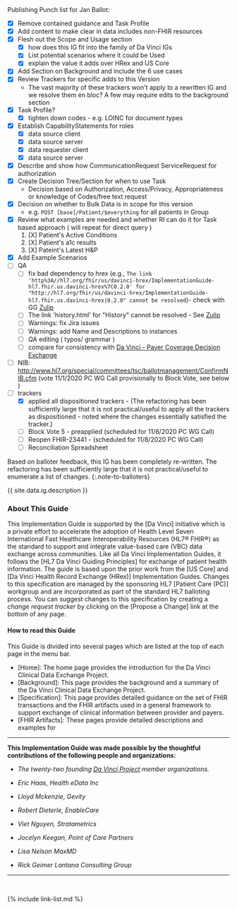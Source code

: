 <div class="bg-info" markdown="1">
Publishing Punch list for Jan Ballot:

- [X] Remove contained guidance and Task Profile
- [X] Add content to make clear in data includes non-FHIR resources
- [X] Flesh out the Scope and Usage section
  - [X] how does this IG fit into the family of Da Vinci IGs
  - [X] List potential scenarios where it could be Used
  - [X] explain the value it adds over HRex and US Core
- [X] Add Section on Background and include the 6 use cases
- [X] Review Trackers for specific adds to this Version
  - The vast majority of these trackers won't apply to a rewritten IG and we resolve them en bloc? A few may require edits to the background section
- [X] Task Profile?
  - [X] tighten down codes  - e.g. LOINC for document types
- [X] Establish CapabilityStatements for roles
    - [X] data source client
    - [X] data source server
    - [X] data requester client
    - [X] data source server
- [X] Describe and show how CommunicationRequest ServiceRequest for authorization
- [X] Create Decision Tree/Section for when to use Task
  - Decision based on Authorization, Access/Privacy, Appropriateness or knowledge of Codes/free text request
- [X] Decision on whether to Bulk Data is in scope for this version
  - e.g. `POST [base]/Patient/$everything` for all patients in Group
- [X] Review what examples are needed and whether RI can do it for Task based approach ( will repeat for direct query )
  1. [X] Patient's Active Conditions
  1. [X] Patient's a1c results
  1. [X] Pateint's Latest H&P
- [X] Add Example Scenarios
- [ ] QA
  - [ ] fix bad dependency to hrex (e.g., `The link 'http%3A//hl7.org/fhir/us/davinci-hrex/ImplementationGuide-hl7.fhir.us.davinci-hrex%7C0.2.0' for "http://hl7.org/fhir/us/davinci-hrex/ImplementationGuide-hl7.fhir.us.davinci-hrex|0.2.0" cannot be resolved`)- check with GG [Zulip](https://chat.fhir.org/#narrow/stream/179252-IG-creation/topic/hrex.20references.20not.20resolving)
  - [ ] The link 'history.html' for "History" cannot be resolved - See [Zulip](https://chat.fhir.org/#narrow/stream/179252-IG-creation/topic/searchform.20issue.20--.20how.20to.20resolve.3F)
  - [ ] Warnings: fix Jira issues
  - [ ] Warnings: add Name and Descriptions to instances
  - [ ] QA editing ( typos/ grammar )
  - [ ] compare for consistency with [Da Vinci - Payer Coverage Decision Exchange](http://build.fhir.org/ig/HL7/davinci-pcde/usecases.html)
- [ ] NIB: http://www.hl7.org/special/committees/tsc/ballotmanagement/ConfirmNIB.cfm  (vote 11/1/2020  PC WG Call  provisionally to Block Vote, see below )
- [ ] trackers
   - [X] applied all dispositioned trackers - (The refactoring has been sufficiently large that it is not practical/useful to apply all the trackers as dispositioned - noted where the changes essentially satisfied the tracker.)
   - [ ] Block Vote 5 - preapplied (scheduled for 11/8/2020  PC WG Call)
   - [ ] Reopen FHIR-23441 - (scheduled for 11/8/2020  PC WG Call)
   - [ ] Reconciliation Spreadsheet  

</div>

Based on balloter feedback, this IG has been completely re-written. The refactoring has been sufficiently large that it is not practical/useful to enumerate a list of changes.
{:.note-to-balloters}

{{ site.data.ig.description }}

### About This Guide

This Implementation Guide is supported by the [Da Vinci] initiative which is a private effort to accelerate the adoption of Health Level Seven International Fast Healthcare Interoperability Resources (HL7® FHIR®) as the standard to support and integrate value-based care (VBC) data exchange across communities. Like all Da Vinci Implementation Guides, it follows the [HL7 Da Vinci Guiding Principles] for exchange of patient health information.  The guide is based upon the prior work from the [US Core] and [Da Vinci Health Record Exchange (HRex)] Implementation Guides. Changes to this specification are managed by the sponsoring HL7 [Patient Care (PC)] workgroup and are incorporated as part of the standard HL7 balloting process. You can suggest changes to this specification by creating a *change request tracker* by clicking on the [Propose a Change] link at the bottom of any page.

#### How to read this Guide

This Guide is divided into several pages which are listed at the top of each page in the menu bar.

- [Home]\: The home page provides the introduction for the Da Vinci Clinical Data Exchange Project.
- [Background]\: This page provides the background and a summary of the Da Vinci Clinical Data Exchange Project.
- [Specification]\: This page provides detailed guidance on the set of FHIR transactions and the FHIR artifacts used in a general framework to support exchange of clinical information between provider and payers.
- [FHIR Artifacts]\: These pages provide detailed descriptions and examples for

---

**This Implementation Guide was made possible by the thoughtful contributions of the following people and organizations:**

- *The twenty-two founding [Da Vinci Project](http://www.hl7.org/about/davinci/index.cfm?ref=common) member organizations.*

- *Eric Haas, Health eData Inc*
- *Lloyd Mckenzie, Gevity*
- *Robert Dieterle, EnableCare*
- *Viet Nguyen, Stratametrics*
- *Jocelyn Keegan, Point of Care Partners*
- *Lisa Nelson MaxMD*
- *Rick Geimer Lantana Consulting Group*

---

<br />

{% include link-list.md %}
